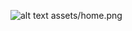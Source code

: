 ![alt text](https://github.com/alvinceleste/nvim-config/blob/main/assets/home.png?raw=true)
assets/home.png
